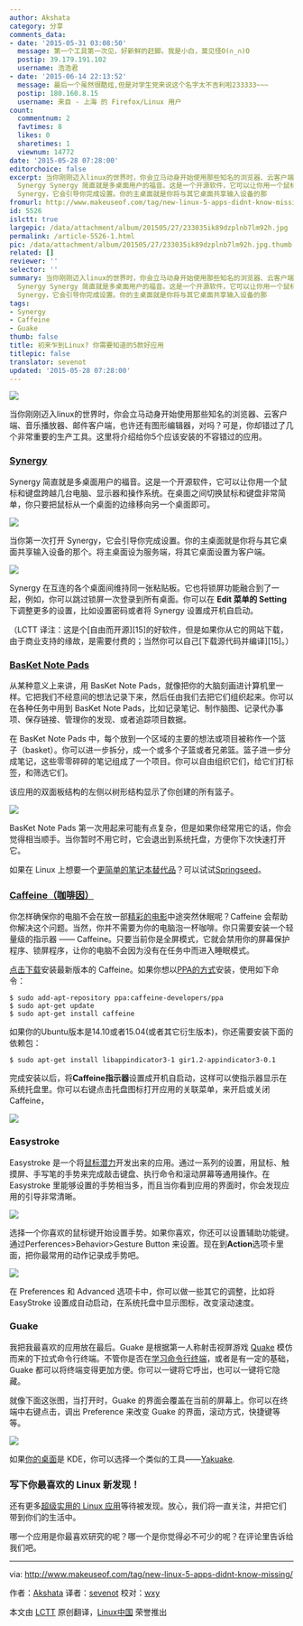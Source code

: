```yaml
---
author: Akshata
category: 分享
comments_data:
- date: '2015-05-31 03:08:50'
  message: 第一个工具第一次见，好新鲜的赶脚。我是小白，莫见怪O(∩_∩)O
  postip: 39.179.191.102
  username: 浩浩君
- date: '2015-06-14 22:13:52'
  message: 最后一个虽然很酷炫,但是对学生党来说这个名字太不吉利啦233333~~~
  postip: 180.160.8.15
  username: 来自 - 上海 的 Firefox/Linux 用户
count:
  commentnum: 2
  favtimes: 8
  likes: 0
  sharetimes: 1
  viewnum: 14772
date: '2015-05-28 07:28:00'
editorchoice: false
excerpt: 当你刚刚迈入linux的世界时，你会立马动身开始使用那些知名的浏览器、云客户端、音乐播放器、邮件客户端，也许还有图形编辑器，对吗？可是，你却错过了几个非常重要的生产工具。这里将介绍给你5个应该安装的不容错过的应用。
  Synergy Synergy 简直就是多桌面用户的福音。这是一个开源软件，它可以让你用一个鼠标和键盘跨越几台电脑、显示器和操作系统。在桌面之间切换鼠标和键盘非常简单，你只要把鼠标从一个桌面的边缘移向另一个桌面即可。  当你第一次打开
  Synergy，它会引导你完成设置。你的主桌面就是你将与其它桌面共享输入设备的那
fromurl: http://www.makeuseof.com/tag/new-linux-5-apps-didnt-know-missing/
id: 5526
islctt: true
largepic: /data/attachment/album/201505/27/233035ik89dzplnb7lm92h.jpg
permalink: /article-5526-1.html
pic: /data/attachment/album/201505/27/233035ik89dzplnb7lm92h.jpg.thumb.jpg
related: []
reviewer: ''
selector: ''
summary: 当你刚刚迈入linux的世界时，你会立马动身开始使用那些知名的浏览器、云客户端、音乐播放器、邮件客户端，也许还有图形编辑器，对吗？可是，你却错过了几个非常重要的生产工具。这里将介绍给你5个应该安装的不容错过的应用。
  Synergy Synergy 简直就是多桌面用户的福音。这是一个开源软件，它可以让你用一个鼠标和键盘跨越几台电脑、显示器和操作系统。在桌面之间切换鼠标和键盘非常简单，你只要把鼠标从一个桌面的边缘移向另一个桌面即可。  当你第一次打开
  Synergy，它会引导你完成设置。你的主桌面就是你将与其它桌面共享输入设备的那
tags:
- Synergy
- Caffeine
- Guake
thumb: false
title: 初来乍到Linux? 你需要知道的5款好应用
titlepic: false
translator: sevenot
updated: '2015-05-28 07:28:00'
---
```


![](/data/attachment/album/201505/27/233035ik89dzplnb7lm92h.jpg)


当你刚刚迈入linux的世界时，你会立马动身开始使用那些知名的浏览器、云客户端、音乐播放器、邮件客户端，也许还有图形编辑器，对吗？可是，你却错过了几个非常重要的生产工具。这里将介绍给你5个应该安装的不容错过的应用。


### [Synergy](http://synergy-project.org/)


Synergy 简直就是多桌面用户的福音。这是一个开源软件，它可以让你用一个鼠标和键盘跨越几台电脑、显示器和操作系统。在桌面之间切换鼠标和键盘非常简单，你只要把鼠标从一个桌面的边缘移向另一个桌面即可。


![](/data/attachment/album/201505/27/233036qj2mjps4q2qamgbk.jpg)


当你第一次打开 Synergy，它会引导你完成设置。你的主桌面就是你将与其它桌面共享输入设备的那个。将主桌面设为服务端，将其它桌面设置为客户端。


![](/data/attachment/album/201505/27/233036f4669nt99tr9n497.jpg)


Synergy 在互连的各个桌面间维持同一张粘贴板。它也将锁屏功能融合到了一起，例如，你可以跳过锁屏一次登录到所有桌面。你可以在 **Edit 菜单的 Setting** 下调整更多的设置，比如设置密码或者将 Synergy 设置成开机自启动。


（LCTT 译注：这是个[自由而开源][15]的好软件，但是如果你从它的网站下载，由于商业支持的缘故，是需要付费的；当然你可以自己[下载源代码并编译][15]。）


### [BasKet Note Pads](http://basket.kde.org/)


从某种意义上来讲，用 BasKet Note Pads，就像把你的大脑刻画进计算机里一样。它把我们不经意间的想法记录下来，然后任由我们去把它们组织起来。你可以在各种任务中用到 BasKet Note Pads，比如记录笔记、制作脑图、记录代办事项、保存链接、管理你的发现、或者追踪项目数据。


在 BasKet Note Pads 中，每个放到一个区域的主要的想法或项目被称作一个篮子（basket）。你可以进一步拆分，成一个或多个子篮或者兄弟篮。篮子进一步分成笔记，这些零零碎碎的笔记组成了一个项目。你可以自由组织它们，给它们打标签，和筛选它们。


该应用的双面板结构的左侧以树形结构显示了你创建的所有篮子。


![](/data/attachment/album/201505/27/233036m7xj7zz7gvs8pa66.jpg)


BasKet Note Pads 第一次用起来可能有点复杂，但是如果你经常用它的话，你会觉得相当顺手。当你暂时不用它时，它会退出到系统托盘，方便你下次快速打开它。


如果在 Linux 上想要一个[更简单的笔记本替代品](http://www.makeuseof.com/tag/try-these-3-beautiful-note-taking-apps-that-work-offline/)？可以试试[Springseed](http://getspringseed.com/)。


### [Caffeine（咖啡因）](https://launchpad.net/caffeine)


你怎样确保你的电脑不会在放一部[精彩的电影](http://www.makeuseof.com/tag/popular-apps-movies-according-google/)中途突然休眠呢？Caffeine 会帮助你解决这个问题。当然，你并不需要为你的电脑泡一杯咖啡。你只需要安装一个轻量级的指示器 —— Caffeine。只要当前你是全屏模式，它就会禁用你的屏幕保护程序、锁屏程序，让你的电脑不会因为没有在任务中而进入睡眠模式。


[点击下载](http://ppa.launchpad.net/caffeine-developers/ppa/ubuntu/pool/main/c/caffeine/)安装最新版本的 Caffeine。如果你想以[PPA的方式](http://www.makeuseof.com/tag/ubuntu-ppa-technology-explained/)安装，使用如下命令：



```
$ sudo add-apt-repository ppa:caffeine-developers/ppa
$ sudo apt-get update
$ sudo apt-get install caffeine

```

如果你的Ubuntu版本是14.10或者15.04(或者其它衍生版本)，你还需要安装下面的依赖包：



```
$ sudo apt-get install libappindicator3-1 gir1.2-appindicator3-0.1

```

完成安装以后，将**Caffeine指示器**设置成开机自启动，这样可以使指示器显示在系统托盘里。你可以右键点击托盘图标打开应用的关联菜单，来开启或关闭Caffeine，


![](/data/attachment/album/201505/27/233037ul9ir3ay9l3ay5wy.jpg)


### Easystroke


Easystroke 是一个将[鼠标潜力](http://www.makeuseof.com/tag/4-astounding-linux-mouse-hacks/)开发出来的应用。通过一系列的设置，用鼠标、触摸屏、手写笔的手势来完成敲击键盘、执行命令和滚动屏幕等通用操作。在 Easystroke 里能够设置的手势相当多，而且当你看到应用的界面时，你会发现应用的引导非常清晰。


![](/data/attachment/album/201505/27/233037suegd3ob33uuowq0.jpg)


选择一个你喜欢的鼠标键开始设置手势。如果你喜欢，你还可以设置辅助功能键。通过Perferences>Behavior>Gesture Button 来设置。现在到**Action**选项卡里面，把你最常用的动作记录成手势吧。


![](/data/attachment/album/201505/27/233037j3vg0a1kga02v2nv.jpg)


在 Preferences 和 Advanced 选项卡中，你可以做一些其它的调整，比如将 EasyStroke 设置成自动启动，在系统托盘中显示图标，改变滚动速度。


### Guake


我把我最喜欢的应用放在最后。Guake 是根据第一人称射击视屏游戏 [Quake](http://en.wikipedia.org/wiki/Quake_%28video_game%29) 模仿而来的下拉式命令行终端。不管你是否在[学习命令行终端](http://www.makeuseof.com/tag/4-ways-teach-terminal-commands-linux-si/)，或者是有一定的基础，Guake 都可以将终端变得更加方便。你可以一键将它呼出，也可以一键将它隐藏。


就像下面这张图，当打开时，Guake 的界面会覆盖在当前的屏幕上。你可以在终端中右键点击，调出 Preference 来改变 Guake 的界面，滚动方式，快捷键等等。


![](/data/attachment/album/201505/27/233038ktsbvz0v4z9x060i.jpg)


如果[你的桌面](http://www.makeuseof.com/tag/10-top-linux-desktop-environments-available/)是 KDE，你可以选择一个类似的工具——[Yakuake](https://yakuake.kde.org/).


### 写下你最喜欢的 Linux 新发现！


还有更多[超级实用的 Linux 应用](http://www.makeuseof.com/tag/linux-treasures-x-sublime-native-linux-apps-will-make-want-switch/)等待被发现。放心，我们将一直关注，并把它们带到你们的生活中。


哪一个应用是你最喜欢研究的呢？哪一个是你觉得必不可少的呢？在评论里告诉给我们吧。




---


via: <http://www.makeuseof.com/tag/new-linux-5-apps-didnt-know-missing/>


作者：[Akshata](http://www.makeuseof.com/tag/author/akshata/) 译者：[sevenot](https://github.com/sevenot) 校对：[wxy](https://github.com/wxy)


本文由 [LCTT](https://github.com/LCTT/TranslateProject) 原创翻译，[Linux中国](https://linux.cn/) 荣誉推出